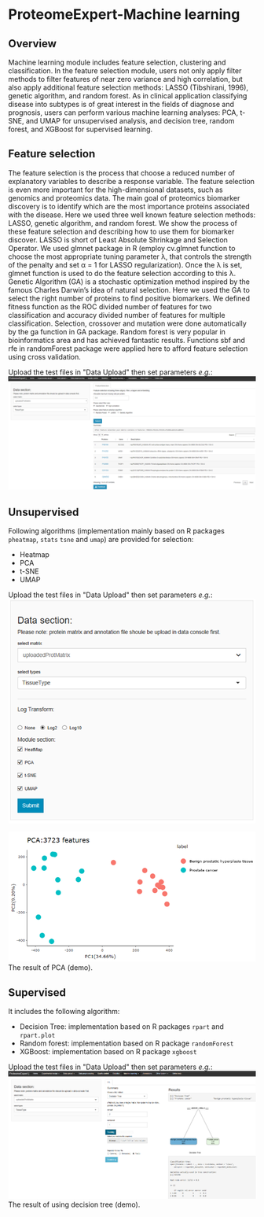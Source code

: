 # ProteomeExpert-Machine learning

## Overview
Machine learning module includes feature selection, clustering and classification.
In the feature selection module, users not only apply filter methods to filter features of near zero variance and high correlation, but also apply additional feature selection methods: LASSO (Tibshirani, 1996), genetic algorithm, and random forest. As in clinical application classifying disease into subtypes is of great interest in the fields of diagnose and prognosis, users can perform various machine learning analyses: PCA, t-SNE, and UMAP for unsupervised analysis, and decision tree, random forest, and XGBoost for supervised learning.
<br />

## Feature selection
The feature selection is the process that choose a reduced number of explanatory variables to describe a response variable. The feature selection is even more important for the high-dimensional datasets, such as genomics and proteomics data. The main goal of proteomics biomarker discovery is to identify which are the most importance proteins associated with the disease. Here we used three well known feature selection methods: LASSO, genetic algorithm, and random forest. We show the process of these feature selection and describing how to use them for biomarker discover. 
LASSO is short of Least Absolute Shrinkage and Selection Operator. We used glmnet package in R (employ cv.glmnet function to choose the most appropriate tuning parameter λ, that controls the strength of the penalty and set α = 1 for LASSO regularization). Once the λ is set, glmnet function is used to do the feature selection according to this λ.
Genetic Algorithm (GA) is a stochastic optimization method inspired by the famous Charles Darwin’s idea of natural selection. Here we used the GA to select the right number of proteins to find positive biomarkers. We defined fitness function as the ROC divided number of features for two classification and accuracy divided number of features for multiple classification. Selection, crossover and mutation were done automatically by the ga function in GA package. Random forest is very popular in bioinformatics area and has achieved fantastic results. Functions sbf and rfe in randomForest package were applied here to afford feature selection using cross validation.

Upload the test files in "Data Upload" then set parameters *e.g.*:<br>
![image.png](featureSel.png)
<br>

## Unsupervised
Following algorithms (implementation mainly based on R packages `pheatmap`, `stats` `tsne` and `umap`) are provided for selection:

- Heatmap
- PCA
- t-SNE 
- UMAP



Upload the test files in "Data Upload" then set parameters *e.g.*:<br>
![image.png](unsupervisedParas.png)
<br>


![image.png](pca.png)<br>
The result of PCA (demo).
## Supervised
It includes the following algorithm:

- Decision Tree: implementation based on R packages `rpart` and `rpart.plot`
- Random forest: implementation based on R package `randomForest`
- XGBoost: implementation based on R package `xgboost`


Upload the test files in "Data Upload" then set parameters *e.g.*:<br>
![image.png](decisionTree.png)<br>
The result of using decision tree (demo).